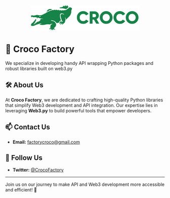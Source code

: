 <p align="center">
<img src="https://raw.githubusercontent.com/CrocoFactory/.github/main/branding/logo/bookmark_transparent.svg" height="80">
</p>

# 🐊 Croco Factory

We specialize in developing handy API wrapping Python packages and robust libraries built on web3.py

## 🛠️ About Us

At **Croco Factory**, we are dedicated to crafting high-quality Python libraries that simplify Web3 development and API integration. Our expertise lies in leveraging **Web3.py** to build powerful tools that empower developers.

## 📫 Contact Us

- **Email:** [factorycroco@gmail.com](mailto:factorycroco@gmail.com)
  
## 📢 Follow Us

- **Twitter:** [@CrocoFactory](https://x.com/CrocoFactory)

---

Join us on our journey to make API and Web3 development more accessible and efficient! 🚀
